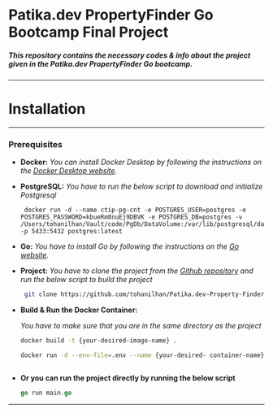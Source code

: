 # Patika.dev PropertyFinder Go Bootcamp Final Project
##### This repository contains the necessary codes &amp; info about the project given in the Patika.dev PropertyFinder Go bootcamp.

---

# Installation
---

### Prerequisites

- **Docker:** 
  *You can install Docker Desktop by following the instructions on the [Docker Desktop website](https://desktop.docker.com/).*
  
- **PostgreSQL:**
  *You have to run the below script to download and initialize Postgresql*
   ```
    docker run -d --name ctip-pg-cnt -e POSTGRES_USER=postgres -e POSTGRES_PASSWORD=kbueRm8nuEj9DBVK -e POSTGRES_DB=postgres -v /Users/tohanilhan/Vault/code/PgDb/DataVolume:/var/lib/postgresql/data -p 5433:5432 postgres:latest
    ```
- **Go:**
  *You have to install Go by following the instructions on the [Go website](https://golang.org/doc/install).*

- **Project:**
  *You have to clone the project from the [Github repository](https://github.com/tohanilhan/Patika.dev-Property-Finder-Go-Bootcamp-Final-Project) and run the below script to build the project*
   
   ```bash
    git clone https://github.com/tohanilhan/Patika.dev-Property-Finder-Go-Bootcamp-Final-Project.git
    ```

- **Build & Run the Docker Container:**

    *You have to make sure that you are in the same directory as the project*
    ```bash
    docker build -t {your-desired-image-name} .
    ```

     ```bash
   docker run -d --env-file=.env --name {your-desired- container-name} -p {your-desired-port}:8080 {your-desired-image-name}
    ```
   ```
   
 - **Or you can run the project directly by running the below script** 
    ```go
    go run main.go
    ```
---